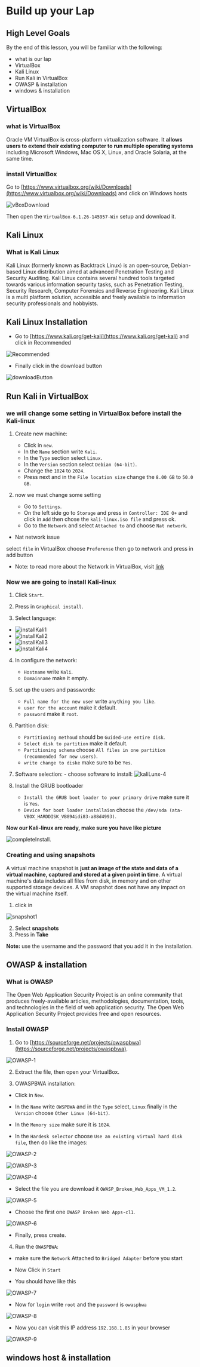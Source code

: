 # Build up your Lap

## High Level Goals

By the end of this lesson, you will be familiar with the following:

- what is our lap
- VirtualBox
- Kali Linux
- Run Kali in VirtualBox 
- OWASP & installation 
- windows & installation 

##  VirtualBox

### what is VirtualBox

Oracle VM VirtualBox is cross-platform virtualization software. It **allows users to extend their existing computer to run multiple operating systems** including Microsoft Windows, Mac OS X, Linux, and Oracle Solaria, at the same time.

### install VirtualBox

Go to [https://www.virtualbox.org/wiki/Downloads](https://www.virtualbox.org/wiki/Downloads) and click on Windows hosts

![vBoxDownload](./img/VMBox-download.png)

Then open the `VirtualBox-6.1.26-145957-Win` setup and download it.


## Kali Linux

### What is Kali Linux

Kali Linux (formerly known as Backtrack Linux) is an open-source, Debian-based Linux distribution aimed at advanced Penetration Testing and Security Auditing. Kali Linux contains several hundred tools targeted towards various information security tasks, such as Penetration Testing, Security Research, Computer Forensics and Reverse Engineering. Kali Linux is a multi platform solution, accessible and freely available to information security professionals and hobbyists.

## Kali Linux Installation

- Go to [https://www.kali.org/get-kali](https://www.kali.org/get-kali) and click in Recommended

![Recommended](./img/kaliLunx-2.png)

- Finally click in the download button

![downloadButton](./img/kaliLunx-3.png)


## Run Kali in VirtualBox 

### we will change some setting in VirtualBox before install the Kali-linux

1. Create new machine:

   - Click in `new`.
   - In the `Name` section write `Kali`.
   - In the `Type` section select `Linux`.
   - In the `Version` section select `Debian (64-bit)`.
   - Change the `1024` to `2024`.
   - Press next and in the `File location size` change the `8.00 GB` to `50.0 GB`.

2. now we must change some setting

   - Go to `Settings`.
   - On the left side go to `Storage` and press in `Controller: IDE O+` and click in `Add` then chose the `kali-linux.iso file` and press ok.
   - Go to the `Network` and select `Attached to` and choose `Nat network`.

- Nat network issue 

 select `file` in VirtualBox choose `Preferense` then go to network and press in add button

- Note: to read more about the Network in VirtualBox, visit [link](https://www.nakivo.com/blog/virtualbox-network-setting-guide)

### Now we are going to install Kali-linux

1.  Click `Start`.
2.  Press in `Graphical install`.

3.  Select language:

- ![installKali1](./img/install-kali-1.png)
- ![installKali2](./img/install-kali-2.png)
- ![installKali3](./img/install-kali-3.png)
- ![installKali4](./img/install-kali-4.png)

4. In configure the network:

   - `Hostname` write `Kali`.
   - `Domainname` make it empty.

5. set up the users and passwords:

   - `Full name for the new user` write `anything you like`.
   - `user for the account` make it default.
   - `password` make it `root`.

6. Partition disk:

   - `Partitioning methoud` should be `Guided-use entire disk`.
   - `Select disk to partition` make it default.
   - `Partitioning schema` choose `All files in one partition (recommended for new users)`.
   - `write change to diske` make sure to be `Yes`.

7. Software selection: - choose software to install:
   ![kaliLunx-4](./img/kaliLunx-4.png)

8. Install the GRUB bootloader
   - `Install the GRUB boot loader to your primary drive` make sure it is `Yes`.
   - `Device for boot loader installaion` choose the `/dev/sda (ata-VBOX_HARDDISK_VB894idi83-a88d4993)`.

**Now our Kali-linux are ready, make sure you have like picture**

![completeInstall](./img/completeInstallion.png).

### Creating and using snapshots

A virtual machine snapshot is **just an image of the state and data of a virtual machine, captured and stored at a given point in time**. A virtual machine's data includes all files from disk, in memory and on other supported storage devices. A VM snapshot does not have any impact on the virtual machine itself.

1. click in 

![snapshot1](/img/snapshot1.png)

2. Select **snapshots** 
3. Press in **Take**

**Note:** use the username and the password that you add it in the installation.

## OWASP & installation 

### What is OWASP 

The Open Web Application Security Project is an online community that produces freely-available articles, methodologies, documentation, tools, and technologies in the field of web application security. The Open Web Application Security Project provides free and open resources.

### Install OWASP

1. Go to [https://sourceforge.net/projects/owaspbwa](https://sourceforge.net/projects/owaspbwa).

![OWASP-1](./img/Screenshot_1.png)

2. Extract the file, then open your VirtualBox.

3. OWASPBWA installation:

- Click in `New`.

- In the `Name` write `OWSPBWA` and in the `Type` select, `Linux` finally in the `Version` choose `Other Linux (64-bit)`.

- In the `Memory size` make sure it is `1024`.

- In the `Hardesk selector` choose `Use an existing virtual hard disk file`, then do like the images:

![OWASP-2](./img/Screenshot_2.png)

![OWASP-3](./img/Screenshot_3.png)

![OWASP-4](./img/Screenshot_4.png)

- Select the file you are download it `OWASP_Broken_Web_Apps_VM_1.2`.

![OWASP-5](./img/Screenshot_5.png)

- Choose the first one `OWASP Broken Web Apps-cl1`.

![OWASP-6](./img/Screenshot_6.png)

- Finally, press create.

4. Run the `OWASPBWA`:

- make sure the `Network` Attached to `Bridged Adapter` before you start

- Now Click in `Start`

- You should have like this

![OWASP-7](./img/Screenshot_7.png)

- Now for `login` write `root` and the `password` is `owaspbwa`

![OWASP-8](./img/Screenshot_8.png)

- Now you can visit this IP address `192.168.1.85` in your browser

![OWASP-9](./img/Screenshot_9.png)


## windows host & installation
